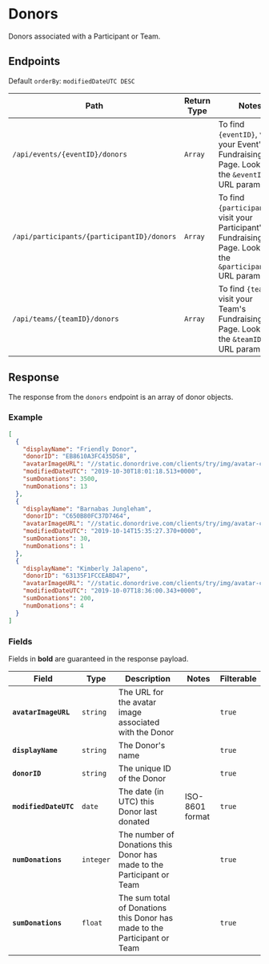 # Donors

Donors associated with a Participant or Team.

## Endpoints

Default `orderBy`: `modifiedDateUTC DESC`

|Path|Return Type|Notes|
|---|---|---|
|`/api/events/{eventID}/donors`|`Array`|To find `{eventID}`, visit your Event's Fundraising Page. Look for the `&eventID=` URL parameter.|
|`/api/participants/{participantID}/donors`|`Array`|To find `{participantID}`, visit your Participant's Fundraising Page. Look for the `&participantID=` URL parameter.|
|`/api/teams/{teamID}/donors`|`Array`|To find `{teamID}`, visit your Team's Fundraising Page. Look for the `&teamID=` URL parameter.|

## Response

The response from the `donors` endpoint is an array of donor objects.

### Example

```json
[
  {
    "displayName": "Friendly Donor",
    "donorID": "EB8610A3FC435D58",
    "avatarImageURL": "//static.donordrive.com/clients/try/img/avatar-constituent-default.gif",
    "modifiedDateUTC": "2019-10-30T18:01:18.513+0000",
    "sumDonations": 3500,
    "numDonations": 13
  },
  {
    "displayName": "Barnabas Jungleham",
    "donorID": "C650B80FC37D7464",
    "avatarImageURL": "//static.donordrive.com/clients/try/img/avatar-constituent-default.gif",
    "modifiedDateUTC": "2019-10-14T15:35:27.370+0000",
    "sumDonations": 30,
    "numDonations": 1
  },
  {
    "displayName": "Kimberly Jalapeno",
    "donorID": "63135F1FCCEABD47",
    "avatarImageURL": "//static.donordrive.com/clients/try/img/avatar-constituent-default.gif",
    "modifiedDateUTC": "2019-10-07T18:36:00.343+0000",
    "sumDonations": 200,
    "numDonations": 4
  }
]
```

### Fields

Fields in **bold** are guaranteed in the response payload.

|Field|Type|Description|Notes|Filterable|
|---|---|---|---|---|
|**`avatarImageURL`**|`string`|The URL for the avatar image associated with the Donor||`true`|
|**`displayName`**|`string`|The Donor's name||`true`|
|**`donorID`**|`string`|The unique ID of the Donor||`true`|
|**`modifiedDateUTC`**|`date`|The date (in UTC) this Donor last donated|ISO-8601 format|`true`|
|**`numDonations`**|`integer`|The number of Donations this Donor has made to the Participant or Team||`true`|
|**`sumDonations`**|`float`|The sum total of Donations this Donor has made to the Participant or Team||`true`|